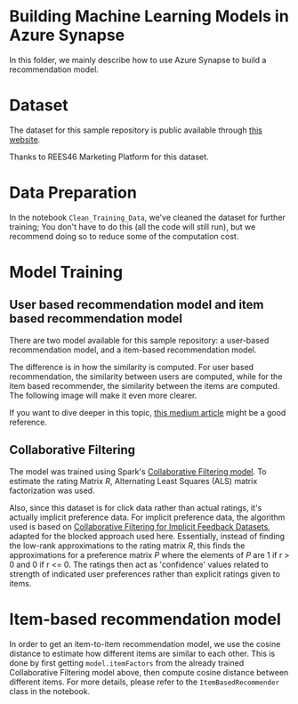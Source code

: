 # Building Machine Learning Models in Azure Synapse
In this folder, we mainly describe how to use Azure Synapse to build a recommendation model.

# Dataset

The dataset for this sample repository is public available through [this website](https://www.kaggle.com/mkechinov/ecommerce-behavior-data-from-multi-category-store).

Thanks to REES46 Marketing Platform for this dataset.

# Data Preparation

In the notebook `Clean_Training_Data`, we've cleaned the dataset for further training; You don't have to do this (all the code will still run), but we recommend doing so to reduce some of the computation cost.

# Model Training

## User based recommendation model and item based recommendation model
There are two model available for this sample repository: a user-based recommendation model, and a item-based recommendation model.

The difference is in how the similarity is computed. For user based recommendation, the similarity between users are computed, while for the item based recommender, the similarity between the items are computed.  The following image will make it even more clearer.

If you want to dive deeper in this topic, [this medium article](https://medium.com/@cfpinela/recommender-systems-user-based-and-item-based-collaborative-filtering-5d5f375a127f) might be a good reference.

## Collaborative Filtering
The model was trained using Spark's [Collaborative Filtering model](https://spark.apache.org/docs/latest/api/python/pyspark.ml.html#module-pyspark.ml.recommendation). To estimate the rating Matrix *R*, Alternating Least Squares (ALS) matrix factorization was used.

Also, since this dataset is for click data rather than actual ratings, it's actually implicit preference data. For implicit preference data, the algorithm used is based on [Collaborative Filtering for Implicit Feedback Datasets](http://dx.doi.org/10.1109/ICDM.2008.22), adapted for the blocked approach used here. Essentially, instead of finding the low-rank approximations to the rating matrix *R*, this finds the approximations for a preference matrix *P* where the elements of *P* are 1 if r > 0 and 0 if r <= 0. The ratings then act as 'confidence' values related to strength of indicated user preferences rather than explicit ratings given to items.

# Item-based recommendation model
In order to get an item-to-item recommendation model, we use the cosine distance to estimate how different items are similar to each other. This is done by first getting `model.itemFactors` from the already trained Collaborative Filtering model above, then compute cosine distance between different items. For more details, please refer to the `ItemBasedRecommender` class in the notebook.

